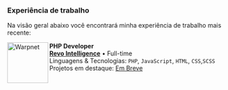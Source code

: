 ### Experiência de trabalho

Na visão geral abaixo você encontrará minha experiência de trabalho mais recente:

[<img align="left" height="94px" width="94px" alt="Warpnet" src="https://revo.tec.br/wp-content/uploads/2022/07/logo-revo-intelligence-300x123.webp"/>](https://www.spacex.com/)

**PHP Developer** \
[**Revo Intelligence**](https://revo.tec.br/) • Full-time \
Linguagens & Tecnologias: `PHP`, `JavaScript`, `HTML`, `CSS`,`SCSS`\
Projetos em destaque: [Em Breve](https://#/) 
<br/>


